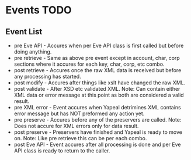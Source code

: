 # Events TODO #

## Event List ##

- pre Eve API - Accures when per Eve API class is first called but before doing
    anything.
- pre retrieve - Same as above pre event except in account, char, corp sections
    where it accures for each key, char, corp, etc combo. 
- post retrieve - Accures once the raw XML data is received but before any
    processing has started.
- post modify - Accures after things like xslt have changed the raw XML.
- post validate - After XSD etc validated XML. Note: Can contain either XML data or
    error message at this point as both are considered a valid result.
- pre XML error - Event accures when Yapeal detrimines XML contains error message
    but has NOT preformed any action yet.
- pre preserve - Accures before any of the preservers are called. Note: Does not
    accure for XML errors only for data result.
- post preserve - Preservers have finished and Yapeal is ready to move on. Note:
    Like pre retrieve this can be per each combo.
- post Eve API - Event accures after all processing is done and per Eve API class
    is ready to return to the caller.